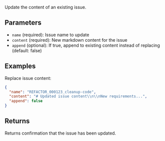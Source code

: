 Update the content of an existing issue.

## Parameters

- `name` (required): Issue name to update
- `content` (required): New markdown content for the issue
- `append` (optional): If true, append to existing content instead of replacing (default: false)

## Examples

Replace issue content:
```json
{
  "name": "REFACTOR_000123_cleanup-code",
  "content": "# Updated issue content\\n\\nNew requirements...",
  "append": false
}
```

## Returns

Returns confirmation that the issue has been updated.
